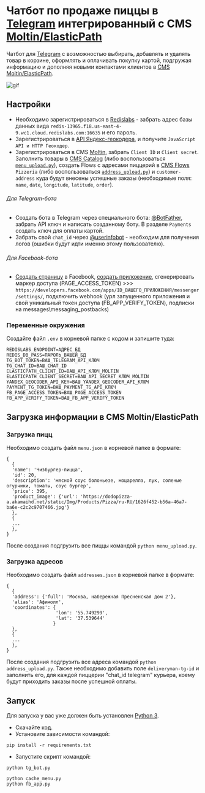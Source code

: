 # Чатбот по продаже пиццы в [Telegram](https://telegram.org/) интегрированный с CMS [Moltin/ElasticPath](https://www.elasticpath.com/)

Чатбот для [Telegram](https://telegram.org/) с возможностью выбирать, добавлять и
удалять товар в корзине, оформлять и оплачивать покупку картой, подгружая 
информацию и дополняя новыми контактами клиентов в [CMS Moltin/ElasticPath](https://www.elasticpath.com/).

![gif](media/pizza_bot.gif)

## Настройки

* Необходимо зарегистрироваться в [Redislabs](https://redislabs.com/) - забрать 
адрес базы данных вида `redis-13965.f18.us-east-4-9.wc1.cloud.redislabs.com:16635` 
и его пароль.
* Зарегистрироваться в [API Яндекс-геокодера](https://developer.tech.yandex.ru/),
и получите `JavaScript API и HTTP Геокодер`.
* Зарегистрироваться в CMS [Moltin](https://www.elasticpath.com/), забрать 
`Client ID` и `Client secret`. Заполнить товары в 
[CMS Catalog](https://dashboard.elasticpath.com/app/catalog/products) (либо 
воспользоваться [`menu_upload.py`](#Загрузка-пицц)), cоздать Flows c адресами пиццерий в 
[CMS Flows](https://dashboard.elasticpath.com/app/flows) `Pizzeria` (либо 
воспользоваться [`address_upload.py`](#Загрузка-адресов)) и `сustomer-address` 
куда будут внесены успешные заказы (необходимые поля: `name`, `date`, `longitude`, 
`latitude`, `order`).

###### Для Telegram-бота
* Создать бота в Telegram через специального бота:
[@BotFather](https://telegram.me/BotFather), забрать API ключ и написать 
созданному боту. В разделе `Payments` создать ключ для оплаты картой.
* Забрать свой `chat_id` через [@userinfobot](https://telegram.me/userinfobot) - 
  необходим для получения логов (ошибки будут идти именно этому пользователю).
###### Для Facebook-бота
* [Создать страницу](https://www.facebook.com/bookmarks/pages?ref_type=logout_gear)
в Facebook, [создать приложение](https://developers.facebook.com/apps/), 
сгенерировать маркер доступа (PAGE_ACCESS_TOKEN) >>>
`https://developers.facebook.com/apps/ID_ВАШЕГО_ПРИЛОЖЕНИЯ/messenger/settings/`, 
подключить webhook (урл запущенного приложения и свой уникальный токен доступа 
(FB_APP_VERIFY_TOKEN), подписки на messages\messaging_postbacks)

### Переменные окружения

Создайте файл `.env` в корневой папке с кодом и запишите туда:
```
REDISLABS_ENDPOINT=АДРЕС_БД
REDIS_DB_PASS=ПАРОЛЬ_ВАШЕЙ_БД
TG_BOT_TOKEN=ВАШ_TELEGRAM_API_КЛЮЧ
TG_CHAT_ID=ВАШ_CHAT_ID
ELASTICPATH_CLIENT_ID=ВАШ_API_КЛЮЧ_MOLTIN
ELASTICPATH_CLIENT_SECRET=ВАШ_API_SECRET_КЛЮЧ_MOLTIN
YANDEX_GEOCODER_API_KEY=ВАШ_YANDEX_GEOCODER_API_КЛЮЧ
PAYMENT_TG_TOKEN=ВАШ_PAYMENT_TG_API_КЛЮЧ
FB_PAGE_ACCESS_TOKEN=ВАШ_PAGE_ACCESS_TOKEN
FB_APP_VERIFY_TOKEN=ВАШ_FB_APP_VERIFY_TOKEN
```

## Загрузка информации в CMS Moltin/ElasticPath

### Загрузка пицц
Необходимо создать файл `menu.json` в корневой папке в формате:

```
{
  {
  'name': 'Чизбургер-пицца',
  'id': 20,
  'description': 'мясной соус болоньезе, моцарелла, лук, соленые огурчики, томаты, соус бургер',
  'price': 395,
  'product_image': {'url': 'https://dodopizza-a.akamaihd.net/static/Img/Products/Pizza/ru-RU/1626f452-b56a-46a7-ba6e-c2c2c9707466.jpg'}
  },
  {
  ...
  },
}
```
После создания подгрузить все пиццы командой `python menu_upload.py`.

### Загрузка адресов
Необходимо создать файл `addresses.json` в корневой папке в формате:

```
{
  {
  'address': {'full': 'Москва, набережная Пресненская дом 2'},
  'alias': 'Афимолл',
  'coordinates': {
                  'lon': '55.749299',
                  'lat': '37.539644'
                 }
  },
  {
  ...
  },
}
```
После создания подгрузить все адреса командой `python address_upload.py`.
Также необходимо добавить поле `deliveryman-tg-id` и заполнить его, для каждой 
пиццерии "chat_id telegram" курьера, коему будут приходить заказы после успешной 
оплаты.


## Запуск

Для запуска у вас уже должен быть установлен [Python 3](https://www.python.org/downloads/release/python-379/).

- Скачайте код.
- Установите зависимости командой:
```
pip install -r requirements.txt
```
- Запустите скрипт командой: 
```
python tg_bot.py
```
```
python cache_menu.py
python fb_app.py
```
